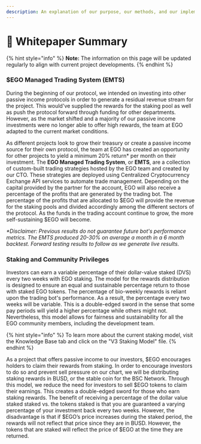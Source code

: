 ```yaml
---
description: An explanation of our purpose, our methods, and our implementation.
---
```


# 📃 Whitepaper Summary

{% hint style="info" %}
**Note:** The information on this page will be updated regularly to align with current project developments.
{% endhint %}

### $EGO Managed Trading System (EMTS)

During the beginning of our protocol, we intended on investing into other passive income protocols in order to generate a residual revenue stream for the project. This would've supplied the rewards for the staking pool as well as push the protocol forward through funding for other departments. However, as the market shifted and a majority of our passive income investments were no longer able to offer high rewards, the team at EGO adapted to the current market conditions.&#x20;

As different projects look to grow their treasury or create a passive income source for their own protocol, the team at EGO has created an opportunity for other projects to yield a minimum 20% return\* per month on their investment. The **EGO Managed Trading System**, or **EMTS**, are a collection of custom-built trading strategies hosted by the EGO team and created by our CTO. These strategies are deployed using Centralized Cryptocurrency Exchange API services to automate trade management. Depending on the capital provided by the partner for the account, EGO will also receive a percentage of the profits that are generated by the trading bot. The percentage of the profits that are allocated to $EGO will provide the revenue for the staking pools and divided accordingly among the different sectors of the protocol. As the funds in the trading account continue to grow, the more self-sustaining $EGO will become.&#x20;

_\*Disclaimer: Previous results do not guarantee future bot's performance metrics. The EMTS produced 20-30% on average a month in a 6 month backtest. Forward testing results to follow as we generate live results._&#x20;

### Staking and Community Privileges

Investors can earn a variable percentage of their dollar-value staked (DVS) every two weeks with EGO staking. The model for the rewards distribution is designed to ensure an equal and sustainable percentage return to those with staked EGO tokens. The percentage of bio-weekly rewards is reliant upon the trading bot's performance. As a result, the percentage every two weeks will be variable. This is a double-edged sword in the sense that some pay periods will yield a higher percentage while others might not. Nevertheless, this model allows for fairness and sustainability for all the EGO community members, including the development team.&#x20;

{% hint style="info" %}
To learn more about the current staking model, visit the Knowledge Base tab and click on the "V3 Staking Model" file.
{% endhint %}

As a project that offers passive income to our investors, $EGO encourages holders to claim their rewards from staking. In order to encourage investors to do so and prevent sell pressure on our chart, we will be distributing staking rewards in BUSD, or the stable coin for the BSC Network. Through this model, we reduce the need for investors to sell $EGO tokens to claim their earnings. This creates a double-edged sword for those who earn staking rewards. The benefit of receiving a percentage of the dollar value staked staked vs. the tokens staked is that you are guaranteed a varying percentage of your investment back every two weeks. However, the disadvantage is that if $EGO’s price increases during the staked period, the rewards will not reflect that price since they are in BUSD. However, the tokens that are staked will reflect the price of $EGO at the time they are returned.
